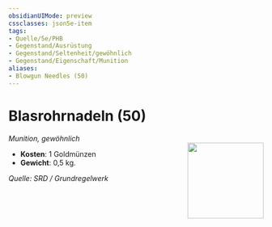 ```yaml
---
obsidianUIMode: preview
cssclasses: json5e-item
tags:
- Quelle/5e/PHB
- Gegenstand/Ausrüstung
- Gegenstand/Seltenheit/gewöhnlich
- Gegenstand/Eigenschaft/Munition
aliases:
- Blowgun Needles (50)
---
```

# Blasrohrnadeln (50)
*Munition, gewöhnlich*  
<img src="Symbolik/Gegenstände.webp" align="right" width="150">

- **Kosten**: 1 Goldmünzen
- **Gewicht**:  0,5 kg.

*Quelle: SRD / Grundregelwerk*